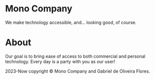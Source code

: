 # Mono Company

We make technology accessible, and... looking good, of course.

# About

Our goal is to bring ease of access to both commercial and personal technology.
Every day is a party with you as our user!

2023-Now copyright © Mono Company and Gabriel de Oliveira Flores.
